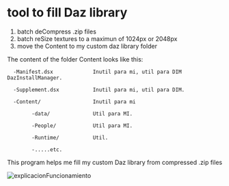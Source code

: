 # tool to fill Daz library
1) batch deCompress .zip files
2) batch reSize textures to a maximun of 1024px or 2048px
3) move the Content to my custom daz library folder

The content of the folder Content looks like this:

      -Manifest.dsx             Inutil para mi, util para DIM  DazInstallManager.

      -Supplement.dsx           Inutil para mi, util para DIM. 

      -Content/                 Inutil para mi

            -data/              Util para MI.    

            -People/            Util para MI.

            -Runtime/           Util. 

            -.....etc.

This program helps me fill my custom Daz library from compressed .zip files

![explicacionFuncionamiento](https://github.com/user-attachments/assets/00af8409-e781-4797-8bc8-ce9671baa4f2)

